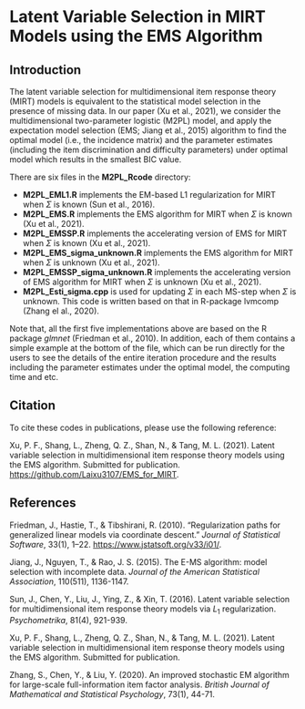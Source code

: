 # Latent Variable Selection in MIRT Models using the EMS Algorithm

## Introduction
The latent variable selection for multidimensional item response theory (MIRT) models
is equivalent to the statistical model selection in the presence of missing data.
In our paper (Xu et al., 2021), we consider the multidimensional two-parameter logistic (M2PL) model,
and apply the expectation model selection (EMS; Jiang et al., 2015) algorithm to find the optimal model (i.e., the incidence matrix)
and the parameter estimates (including the item discrimination and difficulty parameters) under optimal model which results in the smallest BIC value.

There are six files in the **M2PL_Rcode** directory:

- **M2PL_EML1.R**  implements the EM-based L1 regularization for MIRT when $\Sigma$ is known (Sun et al., 2016).
- **M2PL_EMS.R**   implements the EMS algorithm for MIRT when $\Sigma$ is known (Xu et al., 2021).
- **M2PL_EMSSP.R** implements the accelerating version of EMS for MIRT when $\Sigma$ is known (Xu et al., 2021).
- **M2PL_EMS_sigma_unknown.R**  implements the EMS algorithm for MIRT when $\Sigma$ is unknown (Xu et al., 2021).
- **M2PL_EMSSP_sigma_unknown.R** implements the accelerating version of EMS algorithm for MIRT when $\Sigma$ is unknown (Xu et al., 2021). 
- **M2PL_Esti_sigma.cpp** is used for updating $\Sigma$ in each MS-step when $\Sigma$ is unknown. This code is written based on that in R-package lvmcomp (Zhang el al., 2020).

Note that, all the first five implementations above are based on the R package *glmnet* (Friedman et al., 2010).
In addition, each of them contains a simple example at the bottom of the file,
which can be run directly for the users to see the details of the entire iteration procedure and the results including the parameter estimates under the optimal model, the computing time and etc.

## Citation
To cite these codes in publications, please use the following reference:

Xu, P. F., Shang, L., Zheng, Q. Z., Shan, N., & Tang, M. L. (2021). Latent variable selection in multidimensional item response theory models using the EMS algorithm. Submitted for publication. https://github.com/Laixu3107/EMS_for_MIRT.

## References

Friedman, J., Hastie, T., & Tibshirani, R. (2010). “Regularization paths for generalized linear models via coordinate descent.” *Journal of Statistical Software*, 33(1), 1–22. https://www.jstatsoft.org/v33/i01/.

Jiang, J., Nguyen, T., & Rao, J. S. (2015). The E-MS algorithm: model selection with incomplete data. *Journal of the American Statistical Association*, 110(511), 1136-1147.

Sun, J., Chen, Y., Liu, J., Ying, Z., \& Xin, T. (2016). Latent variable selection for multidimensional item response theory models via $L_{1}$ regularization. *Psychometrika*, 81(4), 921-939.

Xu, P. F., Shang, L., Zheng, Q. Z., Shan, N., & Tang, M. L. (2021). Latent variable selection in multidimensional item response theory models using the EMS algorithm. Submitted for publication. 

Zhang, S., Chen, Y., \& Liu, Y. (2020). An improved stochastic EM algorithm for large-scale full-information item factor analysis. *British Journal of Mathematical and Statistical Psychology*, 73(1), 44-71.
